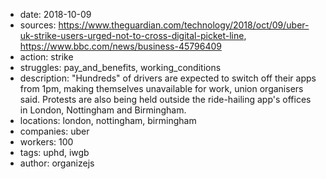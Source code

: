- date: 2018-10-09
- sources: https://www.theguardian.com/technology/2018/oct/09/uber-uk-strike-users-urged-not-to-cross-digital-picket-line, https://www.bbc.com/news/business-45796409
- action: strike
- struggles: pay_and_benefits, working_conditions
- description: "Hundreds" of drivers are expected to switch off their apps from 1pm, making themselves unavailable for work, union organisers said. Protests are also being held outside the ride-hailing app's offices in London, Nottingham and Birmingham.
- locations: london, nottingham, birmingham
- companies: uber
- workers: 100
- tags: uphd, iwgb
- author: organizejs
